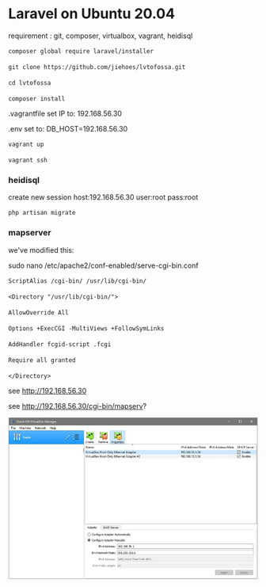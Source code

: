 # Laravel on Ubuntu 20.04

requirement : git, composer, virtualbox, vagrant, heidisql

    composer global require laravel/installer

    git clone https://github.com/jiehoes/lvtofossa.git

    cd lvtofossa

    composer install

.vagrantfile set IP to: 192.168.56.30

.env set to: DB_HOST=192.168.56.30

    vagrant up

    vagrant ssh

### heidisql

create new session host:192.168.56.30 user:root pass:root

    php artisan migrate

### mapserver

we've modified this:

sudo nano /etc/apache2/conf-enabled/serve-cgi-bin.conf

    ScriptAlias /cgi-bin/ /usr/lib/cgi-bin/

    <Directory "/usr/lib/cgi-bin/">

    AllowOverride All

    Options +ExecCGI -MultiViews +FollowSymLinks

    AddHandler fcgid-script .fcgi

    Require all granted

    </Directory>

see http://192.168.56.30

see http://192.168.56.30/cgi-bin/mapserv?

![Virtualbox](network.jpg)
